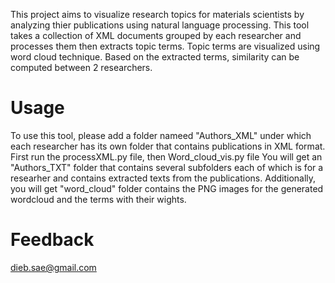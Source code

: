 This project aims to visualize research topics for materials scientists by analyzing thier publications using natural language processing.
This tool takes a collection of XML documents grouped by each researcher and processes them then extracts topic terms.
Topic terms are visualized using word cloud technique.
Based on the extracted terms, similarity can be computed between 2 researchers.

# Usage

To use this tool, please add a folder nameed "Authors_XML" under which each researcher has its own folder that contains publications in XML format.
First run the processXML.py file, then Word_cloud_vis.py file
You will get an "Authors_TXT" folder that contains several subfolders each of which is for a researher and contains extracted texts from the publications.
Additionally, you will get "word_cloud" folder contains the PNG images for the generated wordcloud and the terms with their wights.


# Feedback
dieb.sae@gmail.com


